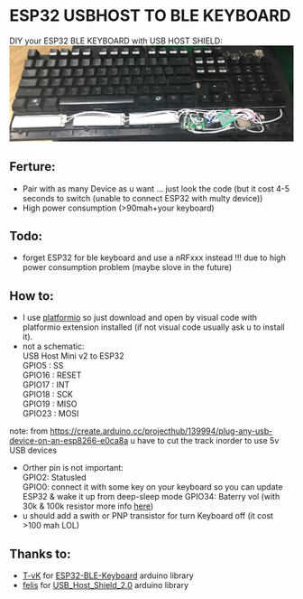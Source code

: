 # ESP32 USBHOST TO BLE KEYBOARD
 DIY your ESP32 BLE KEYBOARD with USB HOST SHIELD:</br>
 ![alt text](https://github.com/Cemu0/ESP32_USBHOST_TO_BLE_KEYBOARD/blob/main/IMG_5495.JPG "keyboard mod")
 ## Ferture:
 - Pair with as many Device as u want ... just look the code (but it cost 4-5 seconds to switch (unable to connect ESP32 with multy device))
- High power consumption (>90mah+your keyboard)
## Todo:
- forget ESP32 for ble keyboard and use a nRFxxx instead !!! due to high power consumption problem (maybe slove in the future)
## How to:
- I use [platformio](https://platformio.org/) so just download and open by visual code with platformio extension installed (if not visual code usually ask u to install it).
- not a schematic:</br>
USB Host Mini v2 to ESP32 </br>
GPIO5 : SS </br>
GPIO16 : RESET </br>
GPIO17 : INT</br>
GPIO18 : SCK </br>
GPIO19 : MISO </br>
GPIO23 : MOSI</br>

note: from https://create.arduino.cc/projecthub/139994/plug-any-usb-device-on-an-esp8266-e0ca8a u have to cut the track inorder to use 5v USB devices</br>
- Orther pin is not important:</br>
GPIO2: Statusled</br>
GPIO0: connect it with some key on your keyboard so you can update ESP32 & wake it up from deep-sleep mode
GPIO34: Baterry vol (with 30k & 100k resistor more info [here](https://en.wikipedia.org/wiki/Voltage_divider))
- u should add a swith or PNP transistor for turn Keyboard off (it cost >100 mah LOL)

## Thanks to:
- [T-vK](https://github.com/T-vK) for [ESP32-BLE-Keyboard](platformhttps://github.com/T-vK/ESP32-BLE-Keyboard) arduino library
- [felis](https://github.com/felis) for [USB_Host_Shield_2.0](https://github.com/felis/USB_Host_Shield_2.0) arduino library

 
